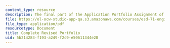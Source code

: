 ```yaml
---
content_type: resource
description: The final part of the Application Portfolio Assignment of the course.
file: https://ol-ocw-studio-app-qa.s3.amazonaws.com/courses/esd-71-engineering-systems-analysis-for-design-fall-2008/5b214283f193a249f2c9e50611344e28_ap_complete.pdf
file_type: application/pdf
resourcetype: Document
title: Complete Revised Portfolio
uid: 5b214283-f193-a249-f2c9-e50611344e28
---
```

